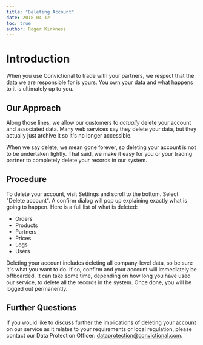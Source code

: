 ```yaml
---
title: "Deleting Account"
date: 2018-04-12
toc: true
author: Roger Kirkness
---
```

# Introduction

When you use Convictional to trade with your partners, we respect that the data we are responsible for is yours. You own your data and what happens to it is ultimately up to you.

## Our Approach

Along those lines, we allow our customers to *actually* delete your account and associated data. Many web services say they delete your data, but they actually just archive it so it's no longer accessible.

When we say delete, we mean gone forever, so deleting your account is not to be undertaken lightly. That said, we make it easy for you or your trading partner to completely delete your records in our system.

## Procedure

To delete your account, visit Settings and scroll to the bottom. Select "Delete account". A confirm dialog will pop up explaining exactly what is going to happen. Here is a full list of what is deleted:

- Orders
- Products
- Partners
- Prices
- Logs
- Users

Deleting your account includes deleting all company-level data, so be sure it's what you want to do. If so, confirm and your account will immediately be offboarded. It can take some time, depending on how long you have used our service, to delete all the records in the system. Once done, you will be logged out permanently.

## Further Questions

If you would like to discuss further the implications of deleting your account on our service as it relates to your requirements or local regulation, please contact our Data Protection Officer: [dataprotection@convictional.com](mailto:dataprotection@convictional.com).